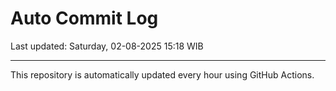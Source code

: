 # Auto Commit Log

Last updated: Saturday, 02-08-2025 15:18 WIB

---

This repository is automatically updated every hour using GitHub Actions.
